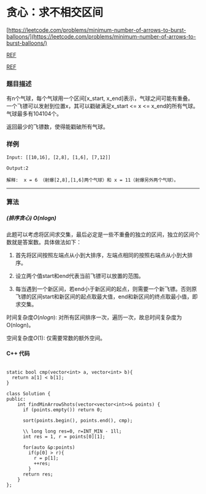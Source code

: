 # 贪心：求不相交区间

[https://leetcode.com/problems/minimum-number-of-arrows-to-burst-balloons/](https://leetcode.com/problems/minimum-number-of-arrows-to-burst-balloons/)

[REF](https://www.acwing.com/solution/content/352/)

[REF](https://www.acwing.com/activity/content/code/content/547002/)

### 题目描述

有n个气球，每个气球用一个区间[x_start, x_end]表示，气球之间可能有重叠。
一个飞镖可以发射到位置x，其可以戳破满足x_start <= x <= x_end的所有气球。
气球最多有104104个。

返回最少的飞镖数，使得能戳破所有气球。



### 样例

```
Input: [[10,16], [2,8], [1,6], [7,12]]

Output:2

解释:  x = 6 （射爆[2,8],[1,6]两个气球）和 x = 11（射爆另外两个气球）。

```


----------

### 算法
##### (排序贪心) O(nlogn)




此题可以考虑将区间求交集，最后必定是一些不重叠的独立的区间，独立的区间个数就是答案数。具体做法如下：

1. 首先将区间按照左端点从小到大排序，左端点相同的按照右端点从小到大排序。

2. 设立两个值start和end代表当前飞镖可以放置的范围。

3. 每当遇到一个新区间，若end小于新区间的起点，则需要一个新飞镖。否则原飞镖的区间start和新区间的起点取最大值，end和新区间的终点取最小值，即求交集。





时间复杂度$O(nlogn)$: 对所有区间排序一次，遍历一次，故总时间复杂度为O(nlogn)。

空间复杂度$O(1)$: 仅需要常数的额外空间。



#### C++ 代码
```

static bool cmp(vector<int> a, vector<int> b){
  return a[1] < b[1];
} 

class Solution {
public:
    int findMinArrowShots(vector<vector<int>>& points) {
      if (points.empty()) return 0;

      sort(points.begin(), points.end(), cmp);

      \\ long long res=0, r=INT_MIN - 1ll;
      int res = 1, r = points[0][1];

      for(auto &p:points)
        if(p[0] > r){
          r = p[1];
          ++res;
        }
      return res;
    }
};



```





